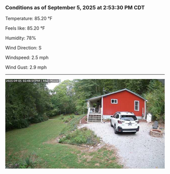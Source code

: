 ### Conditions as of September 5, 2025 at 2:53:30 PM CDT 

Temperature: 85.20 &deg;F

Feels like: 85.20 &deg;F

Humidity: 78%

Wind Direction: S

Windspeed: 2.5 mph

Wind Gust: 2.9 mph

---

<img src="./images/latest.jpeg"/>

